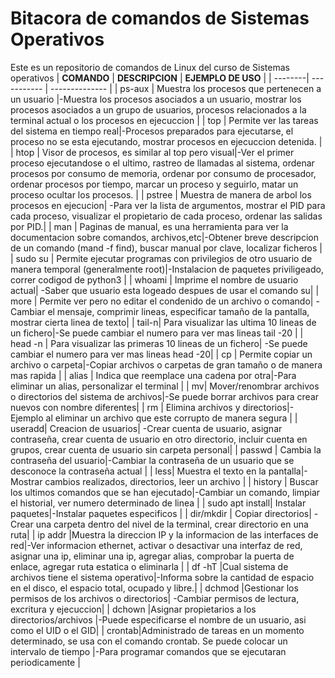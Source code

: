 # Bitacora de comandos de Sistemas Operativos
Este es un repositorio de comandos de Linux del curso de Sistemas operativos
| **COMANDO** | **DESCRIPCION** | **EJEMPLO DE USO** |
| --------| ----------- | -------------- |
| ps-aux | Muestra los procesos que pertenecen a un usuario  |-Muestra los procesos asociados a un usuario, mostrar los procesos asociados a un grupo de usuarios, procesos relacionados a la terminal actual o los procesos en ejecuccion |
| top  | Permite ver las tareas del sistema en tiempo real|-Procesos preparados para ejecutarse, el proceso no se esta ejecutando, mostrar procesos en ejecuccion detenida. |
| htop  |  Visor de procesos, es similar al top pero visual|-Ver el primer proceso ejecutandose o el ultimo, rastreo de llamadas al sistema, ordenar procesos por consumo de memoria, ordenar por consumo de procesador, ordenar procesos por tiempo, marcar un proceso y seguirlo, matar un proceso ocultar los procesos. |
| pstree | Muestra de manera de arbol los procesos en ejecucion| -Para ver la lista de argumentos, mostrar el PID para cada proceso, visualizar el propietario de cada proceso, ordenar las salidas por PID.|
| man | Paginas de manual, es una herramienta para ver la documentacion sobre comandos, archivos,etc|-Obtener breve descripcion de un comando (mand -f find), buscar manual por clave, localizar ficheros |
| sudo su | Permite ejecutar programas con privilegios de otro usuario de manera temporal (generalmente root)|-Instalacion de paquetes priviligeado, correr codigod de python3 |
| whoami | Imprime el nombre de usuario actual| -Saber que usuario esta logeado despues de usar el comando su|
| more | Permite ver pero no editar el condenido de un archivo o comando| -Cambiar el mensaje, comprimir lineas, especificar tamaño de la pantalla, mostrar cierta linea de texto|
| tail-n| Para visualizar las ultima 10 lineas de un fichero|-Se puede cambiar el numero para ver mas lineas tail -20 |
| head -n | Para visualizar las primeras 10 lineas de un fichero| -Se puede cambiar el numero para ver mas lineas head -20|
| cp | Permite copiar un archivo o carpeta|-Copiar archivos o carpetas de gran tamaño o de manera mas rapida |
| alias | Indica que reemplace una cadena por otra|-Para eliminar un alias, personalizar el terminal |
| mv| Mover/renombrar archivos o directorios del sistema de archivos|-Se puede borrar archivos para crear nuevos con nombre diferentes|
| rm | Elimina archivos y directorios|-Ejemplo al eliminar un archivo que este corrupto de manera segura |
| useradd| Creacion de usuarios| -Crear cuenta de usuario, asignar contraseña, crear cuenta de usuario en otro directorio, incluir cuenta en grupos, crear cuenta de usuario sin carpeta personal|
| passwd | Cambia la contraseña del usuario|-Cambiar la contraseña de un usuario que se desconoce la contraseña actual |
| less| Muestra el texto en la pantalla|-Mostrar cambios realizados, directorios, leer un archivo |
| history | Buscar los ultimos comandos que se han ejecutado|-Cambiar un comando, limpiar el historial, ver numero determinado de linea |
| sudo apt install| Instalar paquetes|-Instalar paquetes especificos |
| dir/mkdir | Copiar directorios| -Crear una carpeta dentro del nivel de la terminal, crear directorio en una ruta|
| ip addr |Muestra la direccion IP y la informacion de las interfaces de red|-Ver informacion ethernet, activar o desactivar una interfaz de red, asignar una ip, eliminar una ip, agregar alias, comprobar la puerta de enlace, agregar ruta estatica o eliminarla |
| df -hT |Cual sistema de archivos tiene el sistema operativo|-Informa sobre la cantidad de espacio en el disco, el espacio total, ocupado y libre.|
| dchmod |Gestionar los permisos de los archivos o directorios| -Cambiar permisos de lectura, excritura y ejecuccion|
| dchown |Asignar propietarios a los directorios/archivos  |-Puede especificarse el nombre de un usuario, asi como el UID o el GID|
| crontab|Administrado de tareas en un momento determinado, se usa con el comando crontab. Se puede colocar un intervalo de tiempo |-Para programar comandos que se ejecutaran periodicamente |
